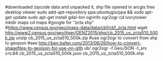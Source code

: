 #downloaded zipcode data and unpacked it, shp file opened in arcgis free desktop viewer
sudo add-apt-repository ppa:ubuntugis/ppa && sudo apt-get update
sudo apt-get install gdal-bin
ogrinfo
ogr2ogr
cd ivorytower
mkdir maps
cd maps
#google for "zcta shp"
#https://www.census.gov/geo/maps-data/data/cbf/cbf_zcta.html
wget http://www2.census.gov/geo/tiger/GENZ2015/shp/cb_2015_us_zcta510_500k.zip
unzip cb_2015_us_zcta510_500k.zip
#use ogr2ogr to convert from shp to geojson
#see http://ben.balter.com/2013/06/26/how-to-convert-shapefiles-to-geojson-for-use-on-gith ub/
ogr2ogr -f GeoJSON -t_srs crs:84 cb_2015_us_zcta510_500k.json cb_2015_us_zcta510_500k.shp

